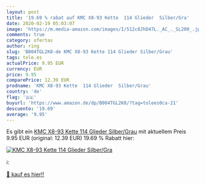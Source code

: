 ```yaml
---
layout: post
title: '19.69 % rabat auf KMC X8-93 Kette  114 Glieder  Silber/Gra'
date: 2020-02-19 05:03:07
image: 'https://m.media-amazon.com/images/I/512c8JhD47L._AC_._SL200_.jpg'
comments: true
category: ofertas
author: ring
slug: 'B004TGL2K8-de KMC X8-93 Kette 114 Glieder Silber/Grau'
tags: tole.es
actualPrice: 9.95 EUR
currency: EUR
price: 9.95
comparePrice: 12.39 EUR
prodname: 'KMC X8-93 Kette  114 Glieder  Silber/Grau'
country: 'de'
flag: '🇩🇪'
buyurl: 'https://www.amazon.de/dp/B004TGL2K8/?tag=tolees0ca-21'
descuento: '19.69'
average: '9.95'
---
```


Es gibt ein [KMC X8-93 Kette  114 Glieder  Silber/Grau](https://www.amazon.de/dp/B004TGL2K8/?tag=tolees0ca-21) mit aktuellem Preis 9.95 EUR (original: 12.39 EUR) 19.69 % Rabatt hier:

[![KMC X8-93 Kette  114 Glieder  Silber/Gra](https://m.media-amazon.com/images/I/512c8JhD47L._AC_._SL200_.jpg)](https://www.amazon.de/dp/B004TGL2K8/?tag=tolees0ca-21)

ℹ️:


[🛒 kauf es hier!!](https://www.amazon.de/dp/B004TGL2K8/?tag=tolees0ca-21)

